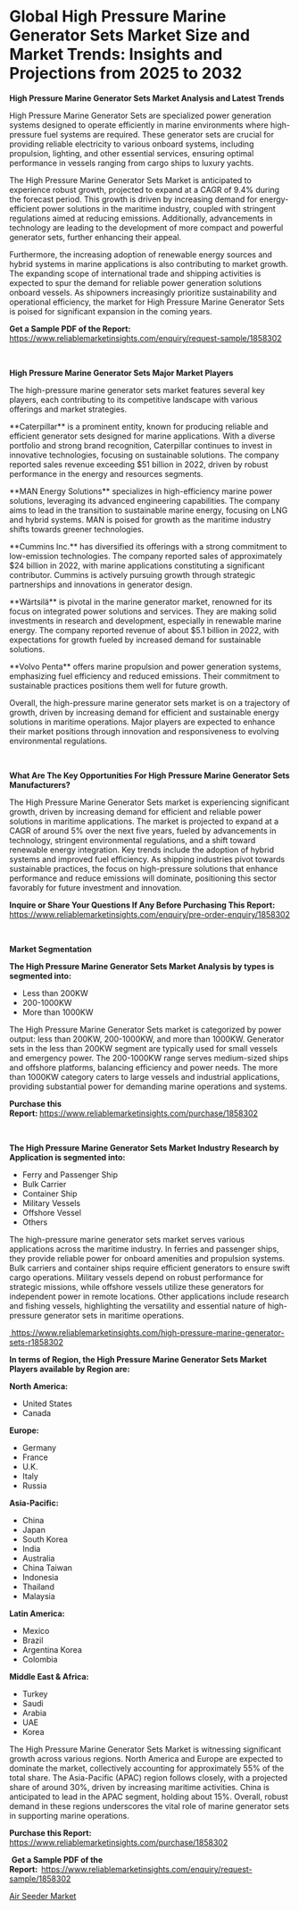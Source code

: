 <p><h1>Global High Pressure Marine Generator Sets Market Size and Market Trends: Insights and Projections from 2025 to 2032</h1></p><p><strong>High Pressure Marine Generator Sets Market Analysis and Latest Trends</strong></p>
<p><p>High Pressure Marine Generator Sets are specialized power generation systems designed to operate efficiently in marine environments where high-pressure fuel systems are required. These generator sets are crucial for providing reliable electricity to various onboard systems, including propulsion, lighting, and other essential services, ensuring optimal performance in vessels ranging from cargo ships to luxury yachts.</p><p>The High Pressure Marine Generator Sets Market is anticipated to experience robust growth, projected to expand at a CAGR of 9.4% during the forecast period. This growth is driven by increasing demand for energy-efficient power solutions in the maritime industry, coupled with stringent regulations aimed at reducing emissions. Additionally, advancements in technology are leading to the development of more compact and powerful generator sets, further enhancing their appeal.</p><p>Furthermore, the increasing adoption of renewable energy sources and hybrid systems in marine applications is also contributing to market growth. The expanding scope of international trade and shipping activities is expected to spur the demand for reliable power generation solutions onboard vessels. As shipowners increasingly prioritize sustainability and operational efficiency, the market for High Pressure Marine Generator Sets is poised for significant expansion in the coming years.</p></p>
<p><strong>Get a Sample PDF of the Report:&nbsp;</strong> <a href="https://www.reliablemarketinsights.com/enquiry/request-sample/1858302?utm_campaign=2566&utm_medium=2&utm_source=Github&utm_content=ia&utm_term=28022025&utm_id=high-pressure-marine-generator-sets">https://www.reliablemarketinsights.com/enquiry/request-sample/1858302</a></p>
<p>&nbsp;</p>
<p><strong>High Pressure Marine Generator Sets Major Market Players</strong></p>
<p><p>The high-pressure marine generator sets market features several key players, each contributing to its competitive landscape with various offerings and market strategies.</p><p>**Caterpillar** is a prominent entity, known for producing reliable and efficient generator sets designed for marine applications. With a diverse portfolio and strong brand recognition, Caterpillar continues to invest in innovative technologies, focusing on sustainable solutions. The company reported sales revenue exceeding $51 billion in 2022, driven by robust performance in the energy and resources segments.</p><p>**MAN Energy Solutions** specializes in high-efficiency marine power solutions, leveraging its advanced engineering capabilities. The company aims to lead in the transition to sustainable marine energy, focusing on LNG and hybrid systems. MAN is poised for growth as the maritime industry shifts towards greener technologies.</p><p>**Cummins Inc.** has diversified its offerings with a strong commitment to low-emission technologies. The company reported sales of approximately $24 billion in 2022, with marine applications constituting a significant contributor. Cummins is actively pursuing growth through strategic partnerships and innovations in generator design.</p><p>**Wärtsilä** is pivotal in the marine generator market, renowned for its focus on integrated power solutions and services. They are making solid investments in research and development, especially in renewable marine energy. The company reported revenue of about $5.1 billion in 2022, with expectations for growth fueled by increased demand for sustainable solutions.</p><p>**Volvo Penta** offers marine propulsion and power generation systems, emphasizing fuel efficiency and reduced emissions. Their commitment to sustainable practices positions them well for future growth.</p><p>Overall, the high-pressure marine generator sets market is on a trajectory of growth, driven by increasing demand for efficient and sustainable energy solutions in maritime operations. Major players are expected to enhance their market positions through innovation and responsiveness to evolving environmental regulations.</p></p>
<p>&nbsp;</p>
<p><strong>What Are The Key Opportunities For High Pressure Marine Generator Sets Manufacturers?</strong></p>
<p><p>The High Pressure Marine Generator Sets market is experiencing significant growth, driven by increasing demand for efficient and reliable power solutions in maritime applications. The market is projected to expand at a CAGR of around 5% over the next five years, fueled by advancements in technology, stringent environmental regulations, and a shift toward renewable energy integration. Key trends include the adoption of hybrid systems and improved fuel efficiency. As shipping industries pivot towards sustainable practices, the focus on high-pressure solutions that enhance performance and reduce emissions will dominate, positioning this sector favorably for future investment and innovation.</p></p>
<p><strong>Inquire or Share Your Questions If Any Before Purchasing This Report:</strong> <a href="https://www.reliablemarketinsights.com/enquiry/pre-order-enquiry/1858302?utm_campaign=2566&utm_medium=2&utm_source=Github&utm_content=ia&utm_term=28022025&utm_id=high-pressure-marine-generator-sets">https://www.reliablemarketinsights.com/enquiry/pre-order-enquiry/1858302</a></p>
<p>&nbsp;</p>
<p><strong>Market Segmentation</strong></p>
<p><strong>The High Pressure Marine Generator Sets Market Analysis by types is segmented into:</strong></p>
<p><ul><li>Less than 200KW</li><li>200-1000KW</li><li>More than 1000KW</li></ul></p>
<p><p>The High Pressure Marine Generator Sets market is categorized by power output: less than 200KW, 200-1000KW, and more than 1000KW. Generator sets in the less than 200KW segment are typically used for small vessels and emergency power. The 200-1000KW range serves medium-sized ships and offshore platforms, balancing efficiency and power needs. The more than 1000KW category caters to large vessels and industrial applications, providing substantial power for demanding marine operations and systems.</p></p>
<p><strong>Purchase this Report:&nbsp;</strong><a href="https://www.reliablemarketinsights.com/purchase/1858302?utm_campaign=2566&utm_medium=2&utm_source=Github&utm_content=ia&utm_term=28022025&utm_id=high-pressure-marine-generator-sets">https://www.reliablemarketinsights.com/purchase/1858302</a></p>
<p>&nbsp;</p>
<p><strong>The High Pressure Marine Generator Sets Market Industry Research by Application is segmented into:</strong></p>
<p><ul><li>Ferry and Passenger Ship</li><li>Bulk Carrier</li><li>Container Ship</li><li>Military Vessels</li><li>Offshore Vessel</li><li>Others</li></ul></p>
<p><p>The high-pressure marine generator sets market serves various applications across the maritime industry. In ferries and passenger ships, they provide reliable power for onboard amenities and propulsion systems. Bulk carriers and container ships require efficient generators to ensure swift cargo operations. Military vessels depend on robust performance for strategic missions, while offshore vessels utilize these generators for independent power in remote locations. Other applications include research and fishing vessels, highlighting the versatility and essential nature of high-pressure generator sets in maritime operations.</p></p>
<p><a href="https://www.reliablemarketinsights.com/high-pressure-marine-generator-sets-r1858302?utm_campaign=2566&utm_medium=2&utm_source=Github&utm_content=ia&utm_term=28022025&utm_id=high-pressure-marine-generator-sets">&nbsp;https://www.reliablemarketinsights.com/high-pressure-marine-generator-sets-r1858302</a></p>
<p><strong>In terms of Region, the High Pressure Marine Generator Sets Market Players available by Region are:</strong></p>
<p>
    <p> <strong> North America: </strong>
        <ul>
            <li>United States</li>
            <li>Canada</li>
        </ul>
        </p> 
    <p> <strong> Europe: </strong>
        <ul>
            <li>Germany</li>
            <li>France</li>
            <li>U.K.</li>
            <li>Italy</li>
            <li>Russia</li>
        </ul>
        </p> 
    <p> <strong> Asia-Pacific: </strong>
        <ul>
            <li>China</li>
            <li>Japan</li>
            <li>South Korea</li>
            <li>India</li>
            <li>Australia</li>
            <li>China Taiwan</li>
            <li>Indonesia</li>
            <li>Thailand</li>
            <li>Malaysia</li>
        </ul>
        </p> 
    <p> <strong> Latin America: </strong>
        <ul>
            <li>Mexico</li>
            <li>Brazil</li>
            <li>Argentina Korea</li>
            <li>Colombia</li>
        </ul>
        </p> 
    <p> <strong> Middle East & Africa: </strong>
        <ul>
            <li>Turkey</li>
            <li>Saudi</li>
            <li>Arabia</li>
            <li>UAE</li>
            <li>Korea</li>
        </ul>
    </p>
    </p>
<p><p>The High Pressure Marine Generator Sets Market is witnessing significant growth across various regions. North America and Europe are expected to dominate the market, collectively accounting for approximately 55% of the total share. The Asia-Pacific (APAC) region follows closely, with a projected share of around 30%, driven by increasing maritime activities. China is anticipated to lead in the APAC segment, holding about 15%. Overall, robust demand in these regions underscores the vital role of marine generator sets in supporting marine operations.</p></p>
<p><strong>Purchase this Report: </strong><a href="https://www.reliablemarketinsights.com/purchase/1858302?utm_campaign=2566&utm_medium=2&utm_source=Github&utm_content=ia&utm_term=28022025&utm_id=high-pressure-marine-generator-sets">https://www.reliablemarketinsights.com/purchase/1858302</a></p>
<p>&nbsp;<strong>Get a Sample PDF of the Report:&nbsp;&nbsp;</strong><a href="https://www.reliablemarketinsights.com/enquiry/request-sample/1858302?utm_campaign=2566&utm_medium=2&utm_source=Github&utm_content=ia&utm_term=28022025&utm_id=high-pressure-marine-generator-sets">https://www.reliablemarketinsights.com/enquiry/request-sample/1858302</a></p>
<p><strong></strong></p>
<p><p><a href="https://github.com/alanepetevi/Market-Research-Report-List-1/blob/main/air-seeder-market.md?utm_campaign=2566&utm_medium=2&utm_source=Github&utm_content=ia&utm_term=28022025&utm_id=high-pressure-marine-generator-sets">Air Seeder Market</a></p></p>